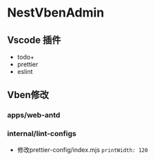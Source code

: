 # NestVbenAdmin

## Vscode 插件

- todo+
- prettier
- eslint

## Vben修改

### apps/web-antd

### internal/lint-configs

- 修改prettier-config/index.mjs `printWidth: 120`
